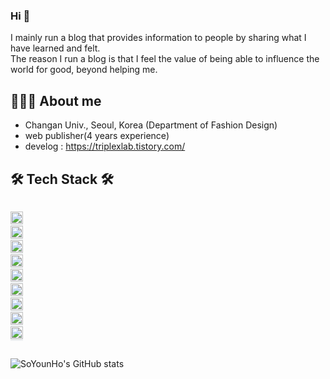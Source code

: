 ### Hi 👋

I mainly run a blog that provides information to people by sharing what I have learned and felt.<br/>
The reason I run a blog is that I feel the value of being able to influence the world for good, beyond helping me.

## 👩🏻‍💻 About me
- Changan Univ., Seoul, Korea (Department of Fashion Design)
- web publisher(4 years experience)
- develog : https://triplexlab.tistory.com/

## 🛠 Tech Stack 🛠 
<code style="background-color:rgba(175,184,193,0.2);">
<img src="https://younhoso.github.io/younhoso/explore/html5.png" height="20" alt="html5"></code> 
<code style="background-color:rgba(175,184,193,0.2);">
<img src="https://younhoso.github.io/younhoso/explore/css3.png" height="20" alt="css3"></code>
<code style="background-color:rgba(175,184,193,0.2);">
<img src="https://younhoso.github.io/younhoso/explore/webpack.png" height="20" alt="webpack"></code>
<code style="background-color:rgba(175,184,193,0.2);">
<img src="https://younhoso.github.io/younhoso/explore/react.png" height="20" alt="react"></code>
<code style="background-color:rgba(175,184,193,0.2);">
<img src="https://younhoso.github.io/younhoso/explore/javascript.png" height="20" alt="javascript"></code>
<code style="background-color:rgba(175,184,193,0.2);">
<img src="https://younhoso.github.io/younhoso/explore/figma.png" height="20" alt="figma"></code>
<code style="background-color:rgba(175,184,193,0.2);">
<img src="https://younhoso.github.io/younhoso/explore/git.png" height="20" alt="git"></code>
<code style="background-color:rgba(175,184,193,0.2);">
<img src="https://younhoso.github.io/younhoso/explore/github.png" height="20" alt="github"></code>
<code style="background-color:rgba(175,184,193,0.2);">
<img src="https://younhoso.github.io/younhoso/explore/linux.png" height="20" alt="linux"></code><br/><br/>

![SoYounHo's GitHub stats](https://github-readme-stats.vercel.app/api?username=younhoso&show_icons=true&theme=radical)

<!--
**younhoso/younhoso** is a ✨ _special_ ✨ repository because its `README.md` (this file) appears on your GitHub profile.

Here are some ideas to get you started: 

- 🔭 I’m currently working on ...
- 🌱 I’m currently learning ...
- 👯 I’m looking to collaborate on ...
- 🤔 I’m looking for help with ...
- 💬 Ask me about ...
- 📫 How to reach me: ...
- 😄 Pronouns: ...
- ⚡ Fun fact: ...
-->
